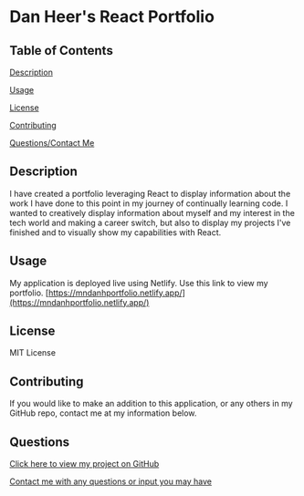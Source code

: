 # Dan Heer's React Portfolio

## Table of Contents

[Description](#description)

[Usage](#usage)

[License](#license)

[Contributing](#contributing)

[Questions/Contact Me](#questions)

## Description

I have created a portfolio leveraging React to display information about the work I have done to this point in my journey of continually learning code. I wanted to creatively display information about myself and my interest in the tech world and making a career switch, but also to display my projects I've finished and to visually show my capabilities with React.

## Usage

My application is deployed live using Netlify. Use this link to view my portfolio. [https://mndanhportfolio.netlify.app/](https://mndanhportfolio.netlify.app/)

## License

MIT License

## Contributing

If you would like to make an addition to this application, or any others in my GitHub repo, contact me at my information below.

## Questions

[Click here to view my project on GitHub](https://github.com/mndanh/social-network)

[Contact me with any questions or input you may have](mndanh@gmail.com)
